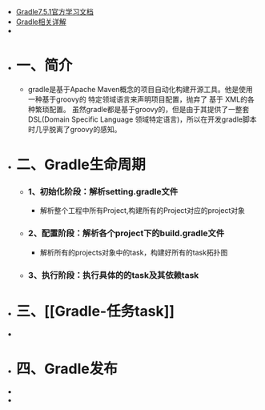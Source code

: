 - [Gradle7.5.1官方学习文档](https://docs.gradle.org/current/userguide/dependency_management.html)
- [Gradle相关详解](https://www.it235.com/%E5%AE%9E%E7%94%A8%E5%B7%A5%E5%85%B7/Gradle/gradle.html#%E6%A6%82%E5%BF%B5)
-
- # 一、简介
	- gradle是基于Apache Maven概念的项目自动化构建开源工具。他是使用一种基于groovy的 特定领域语言来声明项目配置，抛弃了 基于 XML的各种繁琐配置。
	  虽然gradle都是基于groovy的，但是由于其提供了一整套DSL(Domain Specific Language 领域特定语言)，所以在开发gradle脚本时几乎脱离了groovy的感知。
- # 二、Gradle生命周期
	- ### 1、初始化阶段：解析setting.gradle文件
		- 解析整个工程中所有Project,构建所有的Project对应的project对象
	- ### 2、配置阶段：解析各个project下的build.gradle文件
		- 解析所有的projects对象中的task，构建好所有的task拓扑图
	- ### 3、执行阶段：执行具体的的task及其依赖task
- # 三、[[Gradle-任务task]]
-
- # 四、Gradle发布
-
-
